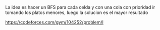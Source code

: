 La idea es hacer un BFS para cada celda y con una cola con prioridad ir tomando los platos menores, luego la solucion es el mayor resultado

https://codeforces.com/gym/104252/problem/I


